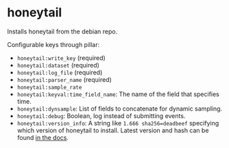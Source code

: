 honeytail
=========

Installs honeytail from the debian repo.

Configurable keys through pillar:

- `honeytail:write_key` (required)
- `honeytail:dataset` (required)
- `honeytail:log_file` (required)
- `honeytail:parser_name` (required)
- `honeytail:sample_rate`
- `honeytail:keyval:time_field_name`: The name of the field that specifies time.
- `honeytail:dynsample`: List of fields to concatenate for dynamic sampling.
- `honeytail:debug`: Boolean, log instead of submitting events.
- `honeytail:version_info`: A string like `1.666 sha256=deadbeef` specifying which version of
  honeytail to install. Latest version and hash can be found [in the docs](https://docs.honeycomb.io/getting-data-in/honeytail/).
